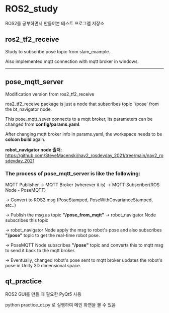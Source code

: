 # ROS2_study
ROS2를 공부하면서 만들어본 테스트 프로그램 저장소

## ros2_tf2_receive
Study to subscribe pose topic from slam_example.

Also implemented mqtt connection with mqtt broker in windows.

---

## pose_mqtt_server
Modification version from ros2_tf2_receive

ros2_tf2_receive package is just a node that subscribes topic '/pose' from the bt_navigator node.

This pose_mqtt_sever connects to a mqtt broker, its parameters can be changed from **config/params.yaml**.

After changing mqtt broker info in params.yaml, the workspace needs to be **colcon build** again.

**robot_navigator node 출처:** https://github.com/SteveMacenski/nav2_rosdevday_2021/tree/main/nav2_rosdevday_2021

### The process of pose_mqtt_server is like the following:

MQTT Publisher -> MQTT Broker (wherever it is) -> MQTT Subscriber(ROS Node - PoseMQTT)

-> Convert to ROS2 msg (PoseStamped, PoseWithCovarianceStamped, etc..)

-> Publish the msg as topic **"/pose_from_mqtt"** -> robot_navigator Node subscribes this topic

-> robot_navigator Node apply the msg to robot's pose and also subscribes **"/pose"** topic to get the real-time robot pose.

-> PoseMQTT Node subscribes **"/pose"** topic and converts this to mqtt msg to send it back to the mqtt broker.

-> Eventually, changed robot's pose sent to mqtt broker updates the robot's pose in Unity 3D dimensional space.

## qt_practice
ROS2 GUI를 만들 때 필요한 PyQt5 사용

python practice_qt.py 로 실행하여 메인 화면을 볼 수 있음
